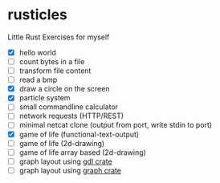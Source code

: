 # rusticles
Little Rust Exercises for myself

* [x] hello world
* [ ] count bytes in a file
* [ ] transform file content
* [ ] read a bmp
* [x] draw a circle on the screen
* [x] particle system
* [ ] small commandline calculator
* [ ] network requests (HTTP/REST)
* [ ] minimal netcat clone (output from port, write stdin to port)
* [x] game of life (functional-text-output)
* [ ] game of life (2d-drawing)
* [ ] game of life array based (2d-drawing)
* [ ] graph layout using [gdl crate](https://docs.rs/gdl/0.2.6/gdl/graph/index.html)
* [ ] graph layout using [graph crate](https://docs.rs/graph/0.2.0/graph/)

